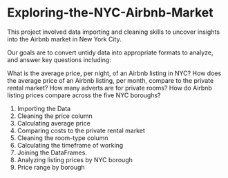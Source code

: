 # Exploring-the-NYC-Airbnb-Market


This project involved data importing and cleaning skills to uncover insights into the Airbnb market in New York City. 

Our goals are to convert untidy data into appropriate formats to analyze, and answer key questions including:

What is the average price, per night, of an Airbnb listing in NYC?
How does the average price of an Airbnb listing, per month, compare to the private rental market?
How many adverts are for private rooms?
How do Airbnb listing prices compare across the five NYC boroughs?

1. Importing the Data
2. Cleaning the price column
3. Calculating average price
4. Comparing costs to the private rental market
5. Cleaning the room-type column
6. Calculating the timeframe of working
7. Joining the DataFrames.
8. Analyzing listing prices by NYC borough
9. Price range by borough
